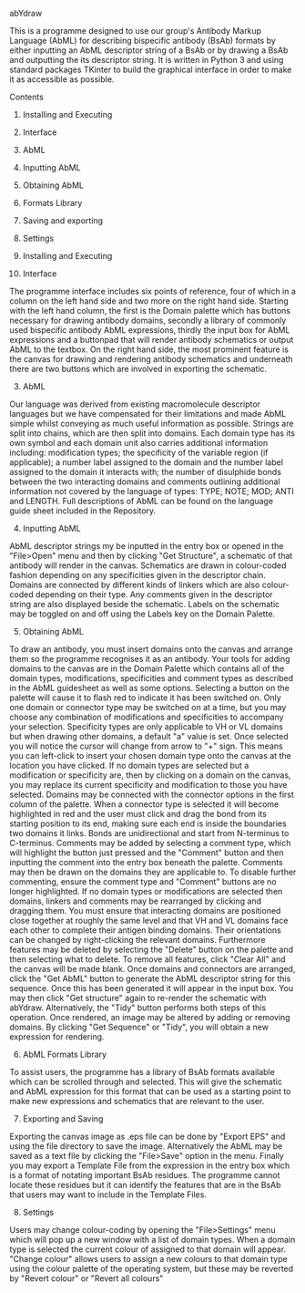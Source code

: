 abYdraw

This is a programme designed to use our group's Antibody Markup Language (AbML) for describing bispecific antibody (BsAb) formats by either inputting an AbML descriptor string of a BsAb or by drawing a BsAb and outputting the its descriptor string. It is written in Python 3 and using standard packages TKinter to build the graphical interface in order to make it as accessible as possible.

Contents
1. Installing and Executing
2. Interface
3. AbML
4. Inputting AbML
5. Obtaining AbML
6. Formats Library
7. Saving and exporting
8. Settings

1. Installing and Executing

2. Interface


The programme interface includes six points of reference, four of which in a column on the left hand side and two more on the right hand side.
Starting with the left hand column, the first is the Domain palette which has buttons necessary for drawing antibody domains, secondly a library of commonly used bispecific antibody AbML expressions, thirdly the input box for AbML expressions and a buttonpad that will render antibody schematics or output AbML to the textbox.
On the right hand side, the most prominent feature is the canvas for drawing and rendering antibody schematics and underneath there are two buttons which are involved in exporting the schematic.

3. AbML


Our language was derived from existing macromolecule descriptor languages but we have compensated for their limitations and made AbML simple whilst conveying as much useful information as possible. Strings are split into chains, which are then split into domains. Each domain type has its own symbol and each domain unit also carries additional information including: modification types; the specificity of the variable region (if applicable); a number label assigned to the domain and the number label assigned to the domain it interacts with; the number of disulphide bonds between the two interacting domains and comments outlining additional information not covered by the language of types: TYPE; NOTE; MOD; ANTI and LENGTH. Full descriptions of AbML can be found on the language guide sheet included in the Repository.

4. Inputting AbML


AbML descriptor strings my be inputted in the entry box or opened in the "File>Open" menu and then by clicking "Get Structure", a schematic of that antibody will render in the canvas. Schematics are drawn in colour-coded fashion depending on any specificities given in the descriptor chain. Domains are connected by different kinds of linkers which are also colour-coded depending on their type. Any comments given in the descriptor string are also displayed beside the schematic. Labels on the schematic may be toggled on and off using the Labels key on the Domain Palette.

5. Obtaining AbML


To draw an antibody, you must insert domains onto the canvas and arrange them so the programme recognises it as an antibody. Your tools for adding domains to the canvas are in the Domain Palette which contains all of the domain types, modifications, specificities and comment types as described in the AbML guidesheet as well as some options. Selecting a button on the palette will cause it to flash red to indicate it has been switched on. Only one domain or connector type may be switched on at a time, but you may choose any combination of modifications and specificities to accompany your selection. Specificity types are only applicable to VH or VL domains but when drawing other domains, a default "a" value is set. Once selected you will notice the cursor will change from arrow to "+" sign. This means you can left-click to insert your chosen domain type onto the canvas at the location you have clicked. If no domain types are selected but a modification or specificity are, then by clicking on a domain on the canvas, you may replace its current specificity and modification to those you have selected.
Domains may be connected with the connector options in the first column of the palette. When a connector type is selected it will become highlighted in red and the user must click and drag the bond from its starting position to its end, making sure each end is inside the boundaries two domains it links. Bonds are unidirectional and start from N-terminus to C-terminus.
Comments may be added by selecting a comment type, which will highlight the button just pressed and the "Comment" button and then inputting the comment into the entry box beneath the palette. Comments may then be drawn on the domains they are applicable to. To disable further commenting, ensure the comment type and "Comment" buttons are no longer highlighted.
If no domain types or modifications are selected then domains, linkers and comments may be rearranged by clicking and dragging them. You must ensure that interacting domains are positioned close together at roughly the same level and that VH and VL domains face each other to complete their antigen binding domains. Their orientations can be changed by right-clicking the relevant domains. Furthermore features may be deleted by selecting the "Delete" button on the palette and then selecting what to delete. To remove all features, click "Clear All" and the canvas will be made blank.
Once domains and connectors are arranged, click the "Get AbML" button to generate the AbML descriptor string for this sequence. Once this has been generated it will appear in the input box. You may then click "Get structure" again to re-render the schematic with abYdraw. Alternatively, the "Tidy" button performs both steps of this operation. Once rendered, an image may be altered by adding or removing domains. By clicking "Get Sequence" or "Tidy", you will obtain a new expression for rendering.

6. AbML Formats Library


To assist users, the programme has a library of BsAb formats available which can be scrolled through and selected. This will give the schematic and AbML expression for this format that can be used as a starting point to make new expressions and schematics that are relevant to the user.

7. Exporting and Saving


Exporting the canvas image as .eps file can be done by "Export EPS" and using the file directory to save the image. Alternatively the AbML may be saved as a text file by clicking the "File>Save" option in the menu.
Finally you may export a Template File from the expression in the entry box which is a format of notating important BsAb residues. The programme cannot locate these residues but it can identify the features that are in the BsAb that users may want to include in the Template Files.

8. Settings


Users may change colour-coding by opening the "File>Settings" menu which will pop up a new window with a list of domain types. When a domain type is selected the current colour of assigned to that domain will appear. "Change colour" allows users to assign a new colours to that domain type using the colour palette of the operating system, but these may be reverted by "Revert colour" or "Revert all colours"
